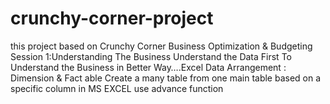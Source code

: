 # crunchy-corner-project
this project based on Crunchy Corner Business Optimization &amp; Budgeting Session 1:Understanding The Business  Understand the Data First To Understand the Business in Better Way….Excel Data Arrangement : Dimension &amp; Fact able  Create a many table from one main table based on a specific column  in MS EXCEL use advance function 
